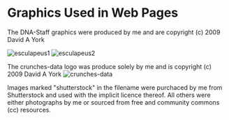 # Graphics Used in Web Pages

The DNA-Staff graphics were produced by me and are copyright (c) 2009 David A York
  
![esculapeus1](https://github.com/medmatix/crunches-data2/blob/master/img/DNA-tree-crop2-alpha_tilt.png)                        ![esculapeus2](https://github.com/medmatix/crunches-data2/blob/master/img/DNA-tree-crop2-alpha.png)

The crunches-data logo was produce solely by me and is copyright (c) 2009 David A York
![crunches-data](https://github.com/medmatix/crunches-data2/blob/master/img/Number_cruncherCr2.ico)
  
Images marked "shutterstock" in the filename were purchaced by me from Shutterstock and used with the implicit licence thereof.
All others were either photographs by me or sourced from free and community commons (cc) resources.

